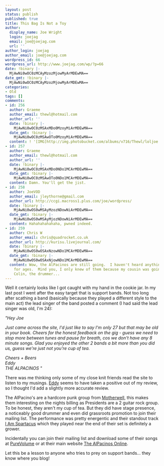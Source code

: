 ```yaml
---
layout: post
status: publish
published: true
title: This Bag Is Not a Toy
author:
  display_name: Joe Wright
  login: joejag
  email: joe@joejag.com
  url: ''
author_login: joejag
author_email: joe@joejag.com
wordpress_id: 66
wordpress_url: http://www.joejag.com/wp/?p=66
date: !binary |-
  MjAwNi0wOC0zMCAyMzozMjowMyArMDEwMA==
date_gmt: !binary |-
  MjAwNi0wOC0zMCAyMzozMjowMyArMDEwMA==
categories:
- Old
tags: []
comments:
- id: 256
  author: Graeme
  author_email: thewl@hotmail.com
  author_url: ''
  date: !binary |-
    MjAwNi0wOC0zMSAxMDo0MzoyMiArMDEwMA==
  date_gmt: !binary |-
    MjAwNi0wOC0zMSAwOTo0MzoyMiArMDEwMA==
  content: ! '[IMG]http://img.photobucket.com/albums/v716/Thewl/loljoe.jpg[/IMG]'
- id: 257
  author: Graeme
  author_email: thewl@hotmail.com
  author_url: ''
  date: !binary |-
    MjAwNi0wOC0zMSAxMDo0NDo1MCArMDEwMA==
  date_gmt: !binary |-
    MjAwNi0wOC0zMSAwOTo0NDo1MCArMDEwMA==
  content: Damn. You'll get the jist.
- id: 258
  author: JoeVOD
  author_email: jleythorne@gmail.com
  author_url: http://ccgi.macross1.plus.com/joe/wordpress/
  date: !binary |-
    MjAwNi0wOS0wMSAyMzozNDowNiArMDEwMA==
  date_gmt: !binary |-
    MjAwNi0wOS0wMSAyMjozNDowNiArMDEwMA==
  content: Hahahahahahaha, pwned indeed.
- id: 259
  author: Chris W
  author_email: chris@quadrocket.co.uk
  author_url: http://kurisu.livejournal.com/
  date: !binary |-
    MjAwNi0wOS0wOSAxNzowNDo1MCArMDEwMA==
  date_gmt: !binary |-
    MjAwNi0wOS0wOSAxNjowNDo1MCArMDEwMA==
  content: Wow, the AlPacinos are still going.  I haven't heard anything about them
    for ages.  Mind you, I only knew of them because my cousin was going out with
    Colin, the drummer...
---
```

<p>Well it certainly looks like I got caught with my hand in the cookie jar.  In my last post I went after the easy target that is support bands.  Not too long after scathing a band (basically because they played a different style to the main act) the lead singer of the band posted a comment (I had said the lead singer was old, I'm 24):</p>
<p><i>"Hey Joe</p>
<p>Just came across the site, I'd just like to say I'm only 27 but that may be old in your book. Cheers for the honest feedback on the gig - guess we need to stop more between tunes and pause for breath, cos we don't have any 8 minute songs. Glad you enjoyed the other 2 bands a bit more than you did us, guess we're just not you're cup of tea.</p>
<p>Cheers + Beers<br />
Eddy<br />
THE ALPACINOS "</i></p>
<p>There was me thinking only some of my close knit friends read the site to listen to my musings.  <a href="http://www.thealpacinos.com/eddy.htm">Eddy</a> seems to have taken a positive out of my review, so I thought I'd add a slightly more accurate review.</p>
<p>The AlPacino's are a hardcore punk group from <a href="http://www.knowhere.co.uk/3180_goingout.html">Motherwell</a>, this makes them interesting on the nights billing as Presidents are a 2 guitar rock group.  To be honest, they aren't my cup of tea.  But they did have stage presence, a noticeably good drummer and even did grassroots promotion to join their mailing list.  The performance was pretty energentic and their standout track <a href="/m/The_Alpacinos-I_Am_Spartacus.mp3">I Am Spartacus</a> which they played near the end of their set is definitely a grower.</p>
<p>Incidentally you can join their mailing list and download some of their songs at <a href="http://www.purevolume.com/thealpacinos">PureVolume</a> or at their main website <a href="http://www.thealpacinos.com">The AlPacinos Online</a>.</p>
<p>Let this be a lesson to anyone who tries to prey on support bands... they know where you blog!</p>
